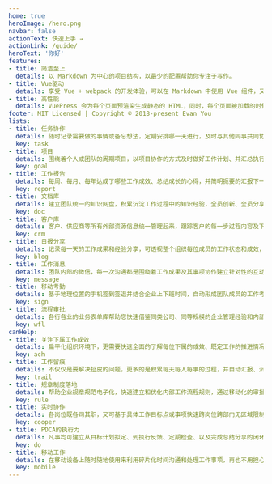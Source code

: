 ```yaml
---
home: true
heroImage: /hero.png
navbar: false
actionText: 快速上手 →
actionLink: /guide/
heroText: '你好'
features:
- title: 简洁至上
  details: 以 Markdown 为中心的项目结构，以最少的配置帮助你专注于写作。
- title: Vue驱动
  details: 享受 Vue + webpack 的开发体验，可以在 Markdown 中使用 Vue 组件，又可以使用 Vue 来开发自定义主题。
- title: 高性能
  details: VuePress 会为每个页面预渲染生成静态的 HTML，同时，每个页面被加载的时候，将作为 SPA 运行。
footer: MIT Licensed | Copyright © 2018-present Evan You
lists:
- title: 任务协作
  details: 随时记录需要做的事情或备忘想法，定期安排哪一天进行，及时与其他同事共同协作并与上下级指导沟通。
  key: task
- title: 项目
  details: 围绕着个人或团队的周期项目，以项目协作的方式及时做好工作计划、并汇总执行过程中的进展。
  key: goal
- title: 工作报告
  details: 每周、每月、每年达成了哪些工作成效、总结成长的心得，并简明扼要的汇报下一步的总体计划。
  key: report
- title: 文档库
  details: 建立团队统一的知识网盘，积累沉淀工作过程中的知识经验，全员创新、全员分享、充分利用。
  key: doc
- title: 客户库
  details: 客户、供应商等所有外部资源信息统一管理起来，跟踪客户的每一步过程内容及下一步联络计划。
  key: crm
- title: 日报分享
  details: 记录每一天的工作成果和经验分享，可透视整个组织每位成员的工作状态和成效，洞察每件事项的进度。
  key: blog
- title: 工作消息
  details: 团队内部的微信，每一次沟通都是围绕着工作成果及其事项协作建立针对性的互动。
  key: message
- title: 移动考勤
  details: 基于地理位置的手机签到签退并结合企业上下班时间，自动形成团队成员的工作考勤轨迹。
  key: sign
- title: 流程审批
  details: 各行各业的业务表单库帮助您快速借鉴同类公司、同等规模的企业管理经验和内部规范要求。
  key: wfl
canHelp:
- title: 关注下属工作成效
  details: 扁平化组织环境下，更需要快速全面的了解每位下属的成效、既定工作的推进情况，并及时给予指导和调整、帮助员工成长。
  key: ach
- title: 工作留痕
  details: 不仅仅是要解决扯皮的问题，更多的是积累每天每人每事的过程，并自动汇报、沉淀和形成内部长期可用的经验分享。
  key: trail
- title: 规章制度落地
  details: 帮助企业规章规范电子化，快速建立和优化内部工作流程规则，通过移动化的审批，释放出更多的精力用于既定目标的推进。
  key: rule
- title: 实时协作
  details: 各岗位既各司其职，又可基于具体工作目标点或事项快速跨岗位跨部门无区域限制的通力协作，建立以项目、客户等为中心的高速协作机制。
  key: cooper
- title: PDCA的执行力
  details: 凡事均可建立从目标计划拟定、到执行反馈、定期检查、以及完成总结分享的闭环工作机制，人员也如此。
  key: do
- title: 移动工作
  details: 在移动设备上随时随地使用来利用碎片化时间沟通和处理工作事项，再也不用担心紧急事项无法及时反馈推进。
  key: mobile
---
```



